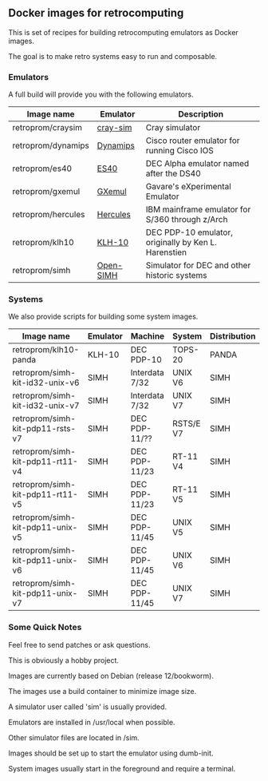 ## Docker images for retrocomputing

This is set of recipes for building retrocomputing emulators as Docker images.

The goal is to make retro systems easy to run and composable.

### Emulators

A full build will provide you with the following emulators.

| Image name | Emulator | Description |
| ---------- | -------- | ----------- |
| retroprom/craysim | [cray-sim](https://github.com/andrastantos/cray-sim/) | Cray simulator |
| retroprom/dynamips | [Dynamips](https://github.com/GNS3/dynamips/) | Cisco router emulator for running Cisco IOS |
| retroprom/es40 | [ES40](https://github.com/retroprom/es40/) | DEC Alpha emulator named after the DS40 |
| retroprom/gxemul | [GXemul](http://gavare.se/gxemul/) | Gavare's eXperimental Emulator |
| retroprom/hercules | [Hercules](https://github.com/SDL-Hercules-390/hyperion/) | IBM mainframe emulator for S/360 through z/Arch |
| retroprom/klh10 | [KLH-10](https://github.com/PDP-10/klh10/) | DEC PDP-10 emulator, originally by Ken L. Harenstien |
| retroprom/simh | [Open-SIMH](https://github.com/open-simh/simh/) | Simulator for DEC and other historic systems |

### Systems

We also provide scripts for building some system images.

| Image name | Emulator | Machine | System | Distribution |
| ---------- | -------- | ------- | ------ | ------------ |
| retroprom/klh10-panda | KLH-10 | DEC PDP-10 | TOPS-20 | PANDA |
| retroprom/simh-kit-id32-unix-v6 | SIMH | Interdata 7/32 | UNIX V6 | SIMH |
| retroprom/simh-kit-id32-unix-v7 | SIMH | Interdata 7/32 | UNIX V7 | SIMH |
| retroprom/simh-kit-pdp11-rsts-v7 | SIMH | DEC PDP-11/?? | RSTS/E V7 | SIMH |
| retroprom/simh-kit-pdp11-rt11-v4 | SIMH | DEC PDP-11/23 | RT-11 V4 | SIMH |
| retroprom/simh-kit-pdp11-rt11-v5 | SIMH | DEC PDP-11/23 | RT-11 V5 | SIMH |
| retroprom/simh-kit-pdp11-unix-v5 | SIMH | DEC PDP-11/45 | UNIX V5 | SIMH |
| retroprom/simh-kit-pdp11-unix-v6 | SIMH | DEC PDP-11/45 | UNIX V6 | SIMH |
| retroprom/simh-kit-pdp11-unix-v7 | SIMH | DEC PDP-11/45 | UNIX V7 | SIMH |

### Some Quick Notes

Feel free to send patches or ask questions.

This is obviously a hobby project.

Images are currently based on Debian (release 12/bookworm).

The images use a build container to minimize image size.

A simulator user called 'sim' is usually provided.

Emulators are installed in /usr/local when possible.

Other simulator files are located in /sim.

Images should be set up to start the emulator using dumb-init.

System images usually start in the foreground and require a terminal.

